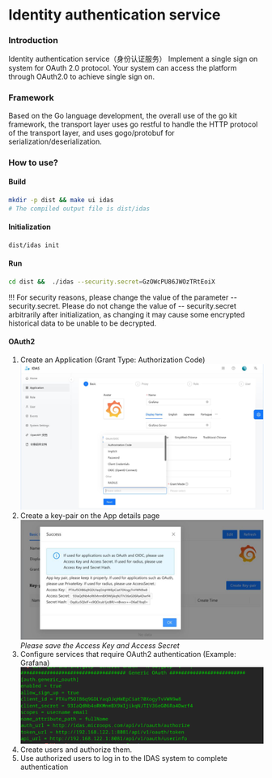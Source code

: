# Identity authentication service

### Introduction
Identity authentication service（身份认证服务）
Implement a single sign on system for OAuth 2.0 protocol. Your system can access the platform through OAuth2.0 to achieve single sign on.

### Framework
Based on the Go language development, the overall use of the go kit framework, the transport layer uses go restful to handle the HTTP protocol of the transport layer, and uses gogo/protobuf for serialization/deserialization.

### How to use?
#### Build
```bash
mkdir -p dist && make ui idas
# The compiled output file is dist/idas
```
#### Initialization
```bash
dist/idas init
```
#### Run
```bash
cd dist &&  ./idas --security.secret=GzOWcPU86JWOzTRtEoiX
```
!!! For security reasons, please change the value of the parameter -- security.secret. Please do not change the value of -- security.secret arbitrarily after initialization, as changing it may cause some encrypted historical data to be unable to be decrypted.

#### OAuth2
1. Create an Application (Grant Type: Authorization Code)
   ![Create App](./examples/images/app_create.jpg)
2. Create a key-pair on the App details page
![Create a Key-Pair](./examples/images/generate_key.jpg)
*Please save the Access Key and Access Secret*
3. Configure services that require OAuth2 authentication (Example: Grafana)
![img.png](./examples/images/oauth_config.png)
4. Create users and authorize them.
5. Use authorized users to log in to the IDAS system to complete authentication